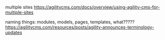 multiple sites
https://agilitycms.com/docs/overview/using-agility-cms-for-multiple-sites

naming things: modules, models, pages, templates, what?????
https://agilitycms.com/resources/posts/agility-announces-terminology-updates
